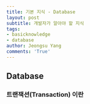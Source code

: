```yaml
---
title: 기본 지식 - Database
layout: post
subtitle: 개발자가 알아야 할 지식
tags:
- basicknowledge
- database
author: Jeongsu Yang
comments: 'True'
---
```


## Database

### 트랜잭션(Transaction) 이란
